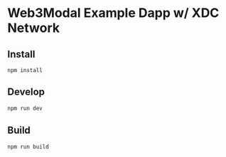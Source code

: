 # Web3Modal Example Dapp w/ XDC Network

## Install

```shell
npm install
```

## Develop

```bash
npm run dev
```

## Build

```bash
npm run build
```
